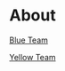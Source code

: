 # About

[Blue Team](https://jeffgthompsons-organization.gitbook.io/blue-team/)

[Yellow Team](https://jeffgthompsons-organization.gitbook.io/yellow-team/)
